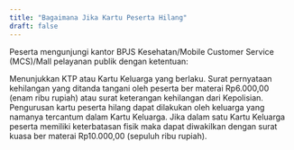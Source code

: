 ```yaml
---
title: "Bagaimana Jika Kartu Peserta Hilang"
draft: false
---
```


Peserta mengunjungi kantor BPJS Kesehatan/Mobile Customer Service (MCS)/Mall pelayanan publik dengan ketentuan:

Menunjukkan KTP atau Kartu Keluarga yang berlaku.
Surat pernyataan kehilangan yang ditanda tangani oleh peserta ber materai Rp6.000,00 (enam ribu rupiah) atau surat keterangan kehilangan dari Kepolisian.
Pengurusan kartu peserta hilang dapat dilakukan oleh keluarga yang namanya tercantum dalam Kartu Keluarga.
Jika dalam satu Kartu Keluarga peserta memiliki keterbatasan fisik maka dapat diwakilkan dengan surat kuasa ber materai Rp10.000,00 (sepuluh ribu rupiah).